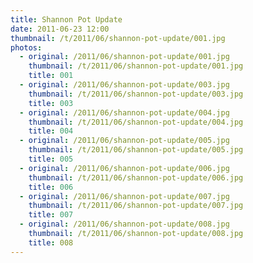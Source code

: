 ```yaml
---
title: Shannon Pot Update
date: 2011-06-23 12:00
thumbnail: /t/2011/06/shannon-pot-update/001.jpg
photos:
  - original: /2011/06/shannon-pot-update/001.jpg
    thumbnail: /t/2011/06/shannon-pot-update/001.jpg
    title: 001
  - original: /2011/06/shannon-pot-update/003.jpg
    thumbnail: /t/2011/06/shannon-pot-update/003.jpg
    title: 003
  - original: /2011/06/shannon-pot-update/004.jpg
    thumbnail: /t/2011/06/shannon-pot-update/004.jpg
    title: 004
  - original: /2011/06/shannon-pot-update/005.jpg
    thumbnail: /t/2011/06/shannon-pot-update/005.jpg
    title: 005
  - original: /2011/06/shannon-pot-update/006.jpg
    thumbnail: /t/2011/06/shannon-pot-update/006.jpg
    title: 006
  - original: /2011/06/shannon-pot-update/007.jpg
    thumbnail: /t/2011/06/shannon-pot-update/007.jpg
    title: 007
  - original: /2011/06/shannon-pot-update/008.jpg
    thumbnail: /t/2011/06/shannon-pot-update/008.jpg
    title: 008
---
```

